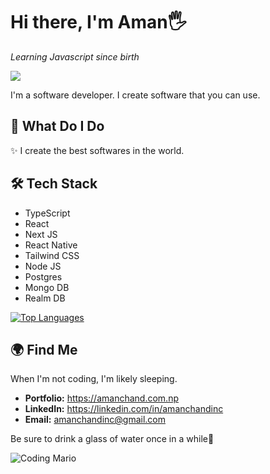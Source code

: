 # Hi there, I'm Aman🖐️
_Learning Javascript since birth_ 

![](https://komarev.com/ghpvc/?username=Aman-in-Github&style=flat-square&color=6495ED&label=Profile+Views)

I'm a software developer. I create software that you can use.

## 🚀 What Do I Do

✨ I create the best softwares in the world.

## 🛠️ Tech Stack

- TypeScript
- React
- Next JS
- React Native
- Tailwind CSS
- Node JS
- Postgres
- Mongo DB
- Realm DB

<a href="https://github.com/Aman-in-GitHub" align="left"><img src="https://github-readme-stats.vercel.app/api/top-langs/?username=Aman-in-GitHub&langs_count=5&title_color=3382ed&text_color=ffffff&icon_color=3382ed&bg_color=161b22&hide_border=true&locale=en&custom_title=Top%20%Languages" alt="Top Languages" /></a>

## 🌍 Find Me

When I'm not coding, I'm likely sleeping. 

- **Portfolio:** https://amanchand.com.np
- **LinkedIn:** https://linkedin.com/in/amanchandinc
- **Email:** amanchandinc@gmail.com

Be sure to drink a glass of water once in a while💙

![Coding Mario](https://user-images.githubusercontent.com/74038190/225813708-98b745f2-7d22-48cf-9150-083f1b00d6c9.gif)
